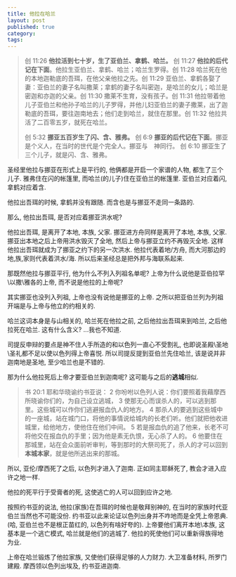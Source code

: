 ```yaml
---
title: 他拉在哈兰
layout: post
published: true
category:
tags:
---
```


> 创 11:26 **他拉活到七十岁，生了亚伯兰、拿鹤、哈兰。**
> 创 11:27 **他拉的后代记在下面**。他拉生亚伯兰、拿鹤、哈兰；哈兰生罗得。创 11:28 哈兰死在他的本地迦勒底的吾珥，在他父亲他拉之先。创 11:29 亚伯兰、拿鹤各娶了妻：亚伯兰的妻子名叫撒莱；拿鹤的妻子名叫密迦，是哈兰的女儿；哈兰是密迦和亦迦的父亲。创 11:30 撒莱不生育，没有孩子。创 11:31 他拉带着他儿子亚伯兰和他孙子哈兰的儿子罗得，并他儿妇亚伯兰的妻子撒莱，出了迦勒底的吾珥，要往迦南地去；他们走到哈兰，就住在那里。创 11:32 他拉共活了二百零五岁，就死在哈兰。
>
> 创 5:32 **挪亚五百岁生了闪、含、雅弗。**
> 创 6:9 **挪亚的后代记在下面**。挪亚是个义人，在当时的世代是个完全人。挪亚与　神同行。
> 创 6:10 挪亚生了三个儿子，就是闪、含、雅弗。

圣经里他拉与挪亚在形式上是平行的, 他俩都是开启一个家谱的人物, 都生了三个儿子. 雅弗住在闪的帐篷里, 而哈兰(的儿子)住在亚伯兰的帐篷里. 亚伯兰对应着闪, 拿鹤对应着含.

他拉出吾珥的时候, 拿鹤并没有跟随. 而含也是与挪亚不走同一条路的.

那么, 他拉出吾珥, 是否对应着挪亚洪水呢?

他拉出吾珥, 是离开了本地, 本族, 父家. 挪亚进方舟同样是离开了本地, 本族, 父家. 挪亚出本地之后上帝用洪水毁灭了全地, 然后上帝与挪亚立约不再毁灭全地. 这样他拉出吾珥就成为了挪亚之约下的另一次洪水. 他拉代表着地/方舟, 而大河那边的地,族,家则代表着洪水/海. 所以后来圣经总是把外邦与海联系起来.

那既然他拉与挪亚平行, 他为什么不列入列祖名单呢? 上帝为什么说他是亚伯拉罕\以撒\雅各的上帝, 而不说是他拉的上帝呢?

其实挪亚也没列入列祖, 上帝也没有说他是挪亚的上帝. 之所以把亚伯兰列为列祖开端是与上帝与他立的约相关的.

哈兰这词本身是与山相关的, 哈兰死在他拉之前, 之后他拉出吾珥来到哈兰, 之后他拉死在哈兰. 这有什么含义? ...我也不知道.

司提反申辩的要点是神不住人手所造的和以色列一直心不受割礼, 也即说圣殿\圣地\圣礼都不足以使以色列得上帝喜悦. 所以司提反提到亚伯兰先住哈兰, 该是说并非迦南地是圣地, 至少哈兰也是不错的.

那为什么他拉死后上帝才要亚伯兰到迦南呢? 这可能与之后的**逃城**相似.

> 书 20:1 耶和华晓谕约书亚说： 2 你吩咐以色列人说：你们要照着我藉摩西所晓谕你们的，为自己设立逃城， 3 使那无心而误杀人的，可以逃到那里。这些城可以作你们逃避报血仇人的地方。 4 那杀人的要逃到这些城中的一座城，站在城门口，将他的事情说给城内的长老们听。他们就把他收进城里，给他地方，使他住在他们中间。 5 若是报血仇的追了他来，长老不可将他交在报血仇的手里；因为他是素无仇恨，无心杀了人的。 6 他要住在那城里，站在会众面前听审判，等到那时的大祭司死了，杀人的才可以回到**本城本家**，就是他所逃出来的那城。

所以, 亚伦/摩西死了之后, 以色列才进入了迦南. 正如同主耶稣死了, 教会才进入应许之地一样.

他拉的死平行于受膏者的死, 这使逃亡的人可以回到应许之地.

按照约书亚的说法, 他拉(家族)在吾珥的时候也是敬拜别神的, 在当时的家族时代亚伯兰当然也不可能没份. 约书亚以此来论证以色列出身并不咋地而是全凭上帝恩典. (哈, 亚伯兰也不是根正苗红的, 以色列有啥好夸的). 上帝要他们离开本地\本族, 这基本是一个逃亡模式, 哈兰就是他们的逃城了. 他拉的死使他们可以重新得族得地为业.

上帝在哈兰锻炼了他拉家族, 又使他们获得足够的人力财力. 大卫准备材料, 所罗门建殿. 摩西领以色列出埃及, 约书亚进迦南.
